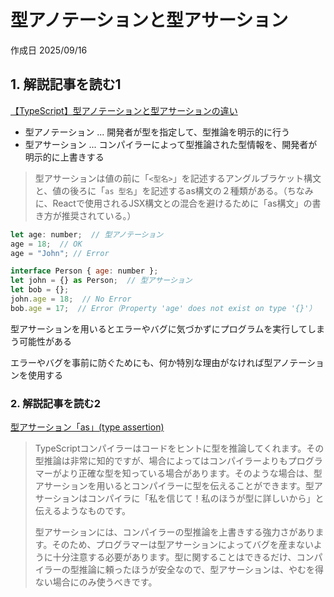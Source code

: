 # 型アノテーションと型アサーション

作成日 2025/09/16

## 1. 解説記事を読む1

[【TypeScript】型アノテーションと型アサーションの違い](https://qiita.com/messhii222/items/5c5f30058b26cd9dff8f)

- 型アノテーション ... 開発者が型を指定して、型推論を明示的に行う
- 型アサーション ... コンパイラーによって型推論された型情報を、開発者が明示的に上書きする

> 型アサーションは値の前に「`<型名>`」を記述するアングルブラケット構文と、値の後ろに「`as 型名`」を記述するas構文の２種類がある。（ちなみに、Reactで使用されるJSX構文との混合を避けるために「as構文」の書き方が推奨されている。）

```javascript
let age: number;  // 型アノテーション
age = 18;  // OK
age = "John"; // Error

interface Person { age: number };
let john = {} as Person;  // 型アサーション
let bob = {};
john.age = 18;  // No Error
bob.age = 17;  // Error（Property 'age' does not exist on type '{}'）
```

型アサーションを用いるとエラーやバグに気づかずにプログラムを実行してしまう可能性がある

エラーやバグを事前に防ぐためにも、何か特別な理由がなければ型アノテーションを使用する

### 2. 解説記事を読む2

[型アサーション「as」(type assertion)](https://typescriptbook.jp/reference/values-types-variables/type-assertion-as)

> TypeScriptコンパイラーはコードをヒントに型を推論してくれます。その型推論は非常に知的ですが、場合によってはコンパイラーよりもプログラマーがより正確な型を知っている場合があります。そのような場合は、型アサーションを用いるとコンパイラーに型を伝えることができます。型アサーションはコンパイラに「私を信じて！私のほうが型に詳しいから」と伝えるようなものです。
>
> 型アサーションには、コンパイラーの型推論を上書きする強力さがあります。そのため、プログラマーは型アサーションによってバグを産まないように十分注意する必要があります。型に関することはできるだけ、コンパイラーの型推論に頼ったほうが安全なので、型アサーションは、やむを得ない場合にのみ使うべきです。
